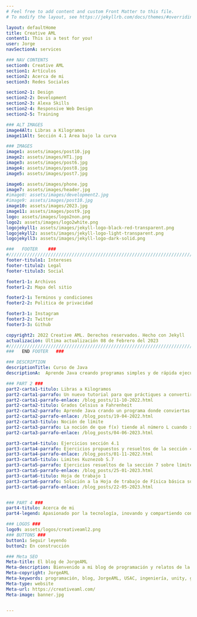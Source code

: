 ```yaml
---
# Feel free to add content and custom Front Matter to this file.
# To modify the layout, see https://jekyllrb.com/docs/themes/#overriding-theme-defaults

layout: defaultHome
title: Creative AML
content1: This is a test for you!
user: Jorge
navSectionA: services

### NAV CONTENTS
section0: Creative AML
section1: Artículos
section2: Acerca de mi
section3: Redes Sociales

section2-1: Design
section2-2: Development
section2-3: Alexa Skills
section2-4: Responsive Web Design
section2-5: Training

### ALT IMAGES
image4Alt: Libras a Kilogramos
image11Alt: Sección 4.1 Area bajo la curva

### IMAGES
image1: assets/images/post10.jpg
image2: assets/images/HT1.jpg
image3: assets/images/post6.jpg
image4: assets/images/post8.jpg
image5: assets/images/post7.jpg

image6: assets/images/phone.jpg
image7: assets/images/header.jpg
#image8: assets/images/development2.jpg
#image9: assets/images/post10.jpg
image10: assets/images/2023.jpg
image11: assets/images/post9.jpg
logo: assets/images/logo2non.png
logo2: assets/images/logo2white.png
logojekyll1: assets/images/jekyll-logo-black-red-transparent.png
logojekyll2: assets/images/jekyll-logo-light-transparent.png
logojekyll3: assets/images/jekyll-logo-dark-solid.png

###   FOOTER    ###
#//////////////////////////////////////////////////////////////////////////////
footer-titulo1: Intereses
footer-titulo2: Legal
footer-titulo3: Social

footer1-1: Archivos
footer1-2: Mapa del sitio

footer2-1: Terminos y condiciones
footer2-2: Politica de privacidad

footer3-1: Instagram
footer3-2: Twitter
footer3-3: Github

copyright2: 2022 Creative AML. Derechos reservados. Hecho con Jekyll
actualizacion: Última actualización 08 de Febrero del 2023
#//////////////////////////////////////////////////////////////////////////////
###   END FOOTER   ###

### DESCRIPTION
descriptionTitle: Curso de Java
descriptionA:  Aprende Java creando programas simples y de rápida ejecución visitando los tutoriales que tengo planeado hacer cada semana

### PART 2 ###
part2-carta1-titulo: Libras a Kilogramos
part2-carta1-parrafo: Un nuevo tutorial para que práctiques a convertir libras a kilogramos usando Java.
part2-carta1-parrafo-enlace: /blog_posts/11-10-2022.html
part2-carta2-titulo: Grados Celsius a Fahrenheit
part2-carta2-parrafo: Aprende Java crando un programa donde conviertas de grados Celsius a Fahrenheit.
part2-carta2-parrafo-enlace: /blog_posts/19-04-2022.html
part2-carta3-titulo: Noción de límite
part2-carta3-parrafo: La noción de que f(x) tiende al número L cuando x tiende al número a se define como una aproximación arbitraria  a un número finito
part2-carta3-parrafo-enlace: /blog_posts/04-06-2023.html

part3-carta4-titulo: Ejercicios sección 4.1
part3-carta4-parrafo: Ejercicios propuestos y resueltos de la sección 4.1 de matemática básica 2 del Ing. Miguel Castillo semestre 2022.
part3-carta4-parrafo-enlace: /blog_posts/01-11-2022.html
part3-carta5-titulo: Limites Kuznezob S.7
part3-carta5-parrafo: Ejercicios resueltos de la sección 7 sobre límites y su continuidad en algún punto sobre la gráfica.
part3-carta5-parrafo-enlace: /blog_posts/25-01-2023.html
part3-carta6-titulo: Hoja de trabajo 1
part3-carta6-parrafo: Solución a la Hoja de trabajo de Física básica sobre los temas de vectores y cifras significativas
part3-carta6-parrafo-enlace: /blog_posts/22-05-2023.html


### PART 4 ###
part4-titulo: Acerca de mi
part4-legend: Apasionado por la tecnología, inovando y compartiendo conocimiento, creador de proyectos, humanitario, constructor, comunicador y diseñador, pero mis áreas más fuertes son las últimas dos. Analítico sobre todo en las áreas de las matemáticas. Encuentrame en Twitch como sarcoplasmagt hago transmisiones sobre como usar Autocad y diseño 3D. Sigueme y escucha mis producciones en Spotify como JorgeAMl.

### LOGOS ###
logo9: assets/logos/creativeaml2.png
### BUTTONS ###
button1: Seguir leyendo
button2: En construcción

### Meta SEO
Meta-title: El blog de JorgeAML
Meta-description: Bienvenido a mi blog de programación y relatos de la vida diaria en la Universidad. Acá te enseñare algunos trucos para páginas web o tareas que he encontrado.
Meta-copyright: JorgeAML
Meta-keywords: programación, blog, JorgeAML, USAC, ingeniería, unity, game development, java, html, css
Meta-type: website
Meta-url: https://creativeaml.com/
Meta-image: banner.jpg


---
```

 


